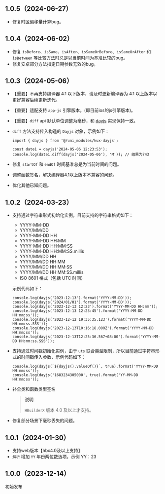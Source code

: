 ## 1.0.5（2024-06-27）
+ 修复时区偏移量计算bug。
## 1.0.4（2024-06-02）
+ 修复 `isBefore`、`isSame`、`isAfter`、`isSameOrBefore`、`isSameOrAfter` 和 `isBetween` 等比较方法时总是以当前时间为基准比较的bug。
+ 修复安卓部分方法指定日期参数无效的bug。

## 1.0.3（2024-05-06）
+ 【重要】不再支持编译器 4.1 以下版本，请及时更新编译器为 4.1 以上版本以更好兼容后续更新迭代。
+ 【重要】适配支持 `app-js` 引擎版本。(即目前ios的js引擎版本)。
+ 【重要】`diff` api 默认单位调整为毫秒，和 [dayjs](https://day.js.org/docs/zh-CN/display/difference) 实现保持一致。
+ `diff` 方法支持传入构造的 `Dayjs` 对象，示例如下：
	
	```
	import { dayjs } from '@/uni_modules/kux-dayjs';
	
	const date1 = dayjs('2024-05-06 12:23:53');
	console.log(date1.diff(dayjs('2024-05-06'), 'M')); // 结果为743
	```
+ 修复 `startOf` 和 `endOf` 时间基准总是为当前时间的问题。
+ 调整函数签名，解决编译器4.1以上版本不兼容的问题。
+ 优化其他已知问题。
## 1.0.2（2024-03-23）
+ 支持通过字符串形式初始化实例，目前支持的字符串格式如下：
	+ YYYY-MM-DD
	+ YYYY/MM/DD
	+ YYYY-MM-DD HH
	+ YYYY-MM-DD HH:MM
	+ YYYY-MM-DD HH:MM:SS
	+ YYYY-MM-DD HH:MM:SS.millis
	+ YYYY/MM/DD HH
	+ YYYY/MM/DD HH:MM
	+ YYYY/MM/DD HH:MM:SS
	+ YYYY/MM/DD HH:MM:SS.millis
	+ ISO 8601 格式（包括 UTC 时间）
	
	示例代码如下：
	
	```
	console.log(dayjs('2023-12-13').format('YYYY-MM-DD'));
	console.log(dayjs('2024/01/01').format('YYYY-MM-DD'));
	console.log(dayjs('2023-12-13 12:23').format('YYYY-MM-DD HH:mm'));
	console.log(dayjs('2023-12-13 12:23:45').format('YYYY-MM-DD HH:mm:ss'));
	console.log(dayjs('2023-12-12 19:35:35.123').format('YYYY-MM-DD HH:mm:ss.SSS'));
	console.log(dayjs('2023-12-13T10:16:18.000Z').format('YYYY-MM-DD HH:mm:ss'));
	console.log(dayjs('2023-12-13T12:25:36.567+08:00').format('YYYY-MM-DD HH:mm:ss.SSS'));
	```
	
+ 支持通过时间戳初始化实例，由于 `uts` 联合类型限制，所以目前通过字符串形式的时间戳传入参数，示例代码如下：

	```
	console.log(dayjs(`${dayjs().valueOf()}`, true).format('YYYY-MM-DD HH:mm:ss'));
	console.log(dayjs('1683234305000', true).format('YY-MM-DD HH:mm:ss'));
	``` 
+ 补全类和函数类型签名
	> **说明**
	>
	> `HBuilderX` 版本 4.0 及以上才支持。
	
+ 修复部分场景下毫秒丢失的问题。
## 1.0.1（2024-01-30）
+ 支持web版本【hbx4.0及以上支持】
+ `解析` 增加 `YY` 年份两位数选项，示例 YY：23

## 1.0.0（2023-12-14）
初始发布
